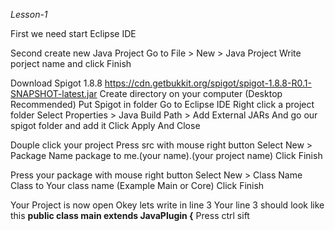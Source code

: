 *Lesson-1*

First we need start Eclipse IDE

Second create new Java Project
Go to File > New > Java Project
Write porject name and click Finish

Download Spigot 1.8.8
https://cdn.getbukkit.org/spigot/spigot-1.8.8-R0.1-SNAPSHOT-latest.jar
Create directory on your computer (Desktop Recommended)
Put Spigot in folder
Go to Eclipse IDE
Right click a project folder
Select Properties > Java Build Path >  Add External JARs
And go our spigot folder and add it
Click Apply And Close

Douple click your project
Press src with mouse right button
Select New > Package
Name package to me.(your name).(your project name)
Click Finish

Press your package with mouse right button
Select New > Class
Name Class to Your class name (Example Main or Core)
Click Finish

Your Project is now open
Okey lets write in line 3
Your line 3 should look like this **public class main extends JavaPlugin {**
Press ctrl sift 
